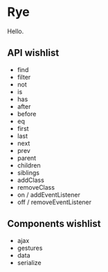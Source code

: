 Rye
===

Hello.

API wishlist
------------

- find
- filter
- not
- is
- has
- after
- before
- eq
- first
- last
- next
- prev
- parent
- children
- siblings
- addClass
- removeClass
- on / addEventListener
- off / removeEventListener

Components wishlist
------------

- ajax
- gestures
- data
- serialize